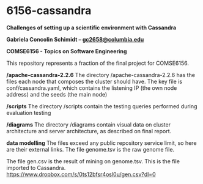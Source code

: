 # 6156-cassandra
**Challenges of setting up a scientific environment with Cassandra** 

**Gabriela Concolin Schimidt – gc2658@columbia.edu**

**COMSE6156 - Topics on Software Engineering**

This repository represents a fraction of the final project for COMSE6156.

**/apache-cassandra-2.2.6**
The directory /apache-cassandra-2.2.6 has the files each node that composes the cluster should have.
The key file is conf/cassandra.yaml, which contains the listening IP (the own node address) and the seeds (the main node)

**/scripts**
The directory /scripts contain the testing queries performed during evaluation testing

**/diagrams**
The directory /diagrams contain visual data on cluster architecture and server architecture, as described on final report.

**data modelling**
The files exceed any public repository service limit, so here are their external links.
The file genome.tsv is the raw genome file. 


The file gen.csv is the result of mining on genome.tsv. This is the file imported to Cassandra. https://www.dropbox.com/s/0ts12bfsr4osl0u/gen.csv?dl=0

